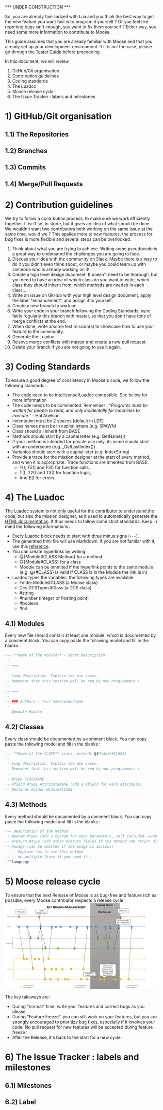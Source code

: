 *** UNDER CONSTRUCTION ***

So, you are already familiarized with Lua and you think the best way to get the new feature you want fast is to program it yourself ? Or you feel like reporting bugs isn't enough, you want to fix them yourself ? Either way, you need some more information to contribute to Moose.

This guide assumes that you are already familiar with Moose and that you already set up your development environment. If it is not the case, please go through the [Tester Guide](Beta_Test_Guide.html) before proceeding.

In this document, we will review

1. GitHub/Git organisation
2. Contribution guidelines
3. Coding standards
4. The Luadoc
5. Moose release cycle
6. The Issue Tracker : labels and milestones

# 1) GitHub/Git organisation

## 1.1) The Repositories

## 1.2) Branches

## 1.3) Commits

## 1.4) Merge/Pull Requests

# 2) Contribution guidelines

We try to follow a contribution process, to make sure we work efficiently together. It isn't set in stone, but it gives an idea of what should be done. We wouldn't want two contributors both working on the same issue at the same time, would we ? This applies more to new features, the process for bug fixes is more flexible and several steps can be overlooked.

1. Think about what you are trying to achieve. Writing some pseudocode is a great way to undersatnd the challenges you are going to face.
2. Discuss your idea with the community on Slack. Maybe there is a way to do it you didn't even think about, or maybe you could team up with someone who is already working on it!
3. Create a high level design document. It doesn't need to be thorough, but you need to have an idea of which class do you want to write, which class they should inherit from, which methods are needed in each class...
4. Write an issue on GitHub with your high level design document, apply the label "enhancement", and assign it to yourself.
5. Create a new branch to work on.
6. Write your code in your branch following the Coding Standards, sync fairly regularly this branch with master, so that you don't have tons of merge conflicts at the end.
7. When done, write a/some test mission(s) to showcase how to use your feature to the community.
8. Generate the Luadoc
9. Relsove merge conflicts with master and create a new pull request.
10. Delete your branch if you are not going to use it again.

# 3) Coding Standards

To ensure a good degree of consistency in Moose's code, we follow the following standards :

* The code need to be intellisense/Luadoc compatible. See below for more information
* The code needs to be commented. Remember : _“Programs must be written for people to read, and only incidentally for machines to execute.”_ - Hal Abelson
* Indentation must be 2 spaces (default in LDT)
* Class names must be in capital letters (e.g. SPAWN)
* Class should all inherit from BASE
* Methods should start by a capital letter (e.g. GetName())
* If your method is intended for private use only, its name should start with an underscore (e.g. _GetLastIndex())
* Variables should start with a capital leter (e.g. IndexString)
* Provide a trace for the mission designer at the start of every method, and when it is appropriate. Trace functions are inherited from BASE :
  * F(), F2() and F3() for function calls,
  * T(), T2() and T3() for function logic, 
  * And E() for errors. 

# 4) The Luadoc

The Luadoc system is not only useful for the contributor to understand the code, but also the mission designer, as it used to automatically generate the [HTML documentation](http://flightcontrol-master.github.io/MOOSE/Documentation/index.html).
It thus needs to follow some strict standards.
Keep in mind the following informations :

* Every Luadoc block needs to start with three minus signs (`---`).
* The generated html file will use Markdown. If you are not familar with it, use this [reference](https://github.com/adam-p/markdown-here/wiki/Markdown-Cheatsheet).
* You can create hyperlinks by writing
  * @{Module#CLASS.Method} for a method
  * @{Module#CLASS} for a class
  * Module can be ommited if the hyperlink points to the same module (e.g. @{#CLASS} is valid if CLASS is in the Module the link is in)
* Luadoc types the variables. the following types are available
  * Folder.Module#CLASS (a Moose class)
  * Dcs.DCSTypes#Class (a DCS class)
  * \#string
  * \#number (integer or floating point)
  * \#boolean
  * \#nil

## 4.1) Modules

Every new file should contain at least one module, which is documented by a comment block. You can copy paste the following model and fill in the blanks :

```lua
--- **Name of the Module** - Short Description
-- 
-- ===
-- 
-- Long description. Explain the use cases.
-- Remember that this section will be red by non programmers !
-- 
-- ===
--
-- ### Authors : Your name/pseudnyme
--
-- @module Module
```

## 4.2) Classes

Every class should be documented by a comment block. You can copy paste the following model and fill in the blanks :

```lua
--- **Name of the CLASS** class, extends @{Module#CLASS}
-- 
-- Long description. Explain the use cases.
-- Remember that this section will be red by non programmers !
--
-- @type CLASSNAME
-- @field #type AttributeName (add a @field for each attribute)
-- @extends Folder.Module#CLASS
```

## 4.3) Methods

Every method should be documented by a comment block. You can copy paste the following model and fill in the blanks :

```lua
--- Description of the method
-- @param #type (add a @param for each parameters, self included, even if it's implied)
-- @return #type (add other @return fields if the method can return different variables)
-- @usage (can be omitted if the usage is obvious)
-- -- Explain how to use this method
-- -- on multiple lines if you need it !
```language
```

# 5) Moose release cycle
To ensure that the next Release of Moose is as bug-free and feature rich as possible, every Moose contributor respects a release cycle. 
![](Installation/MOOSE_Release_Cycle.JPG)

The key takeways are:

* During "normal" time, write your features and correct bugs as you please
* During "Feature Freeze", you can still work on your features, but you are strongly encouraged to prioritize bug fixes, especially if it involves your code. No pull request for new features will be accepted during feature freeze !
* After the Release, it's back to the start for a new cycle.

# 6) The Issue Tracker : labels and milestones

## 6.1) Milestones

## 6.2) Label